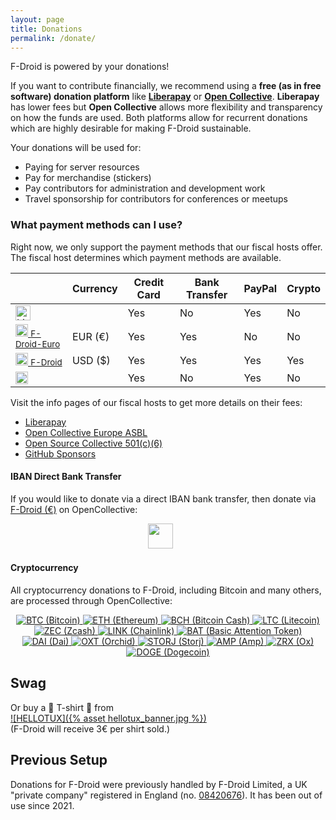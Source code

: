 ```yaml
---
layout: page
title: Donations
permalink: /donate/
---
```


F-Droid is powered by your donations!

If you want to contribute financially, we recommend using a **free (as in free software) donation platform** like **[Liberapay](https://liberapay.com/F-Droid-Data/)** or **[Open Collective](https://opencollective.com/f-droid/)**. **Liberapay** has lower fees but **Open Collective** allows more flexibility and transparency on how the funds are used.
Both platforms allow for recurrent donations which are highly desirable for making F-Droid sustainable.

Your donations will be used for:

* Paying for server resources
* Pay for merchandise (stickers)
* Pay contributors for administration and development work
* Travel sponsorship for contributors for conferences or meetups


### What payment methods can I use?

Right now, we only support the payment methods that our fiscal hosts offer.  The fiscal host determines which payment methods are available.

<div class="payment-methods"></div>

|      | Currency | Credit Card  | Bank Transfer | PayPal | Crypto |
|------|----------|--------------|---------------|--------|--------|
| [<img src="{% asset liberapay_donate_button.svg %}" alt="Liberapay" height="24" />](https://liberapay.com/F-Droid-Data/)           | | Yes | No | Yes | No |
| [<img src="{% asset opencollectivelogo.svg %}" height="20" alt="OpenCollective" /> <small>F-Droid-Euro</small>](https://opencollective.com/f-droid-euro) | EUR (€) | Yes | Yes | No  | No |
| [<img src="{% asset opencollectivelogo.svg %}" height="20" alt="OpenCollective" /> <small>F-Droid</small>](https://opencollective.com/f-droid)   | USD ($) | Yes | Yes | Yes | Yes |
| [<img src="{% asset github-sponsors.svg %}" height="20" alt="GitHub Sponsors" />](https://github.com/sponsors/f-droid) |  | Yes | No | Yes | No |


Visit the info pages of our fiscal hosts to get more details on their fees:

* [Liberapay](https://liberapay.com/about/faq#fees)
* [Open Collective Europe ASBL](https://opencollective.com/europe)
* [Open Source Collective 501(c)(6)](https://opencollective.com/opensource)
* [GitHub Sponsors](https://docs.github.com/en/billing/managing-billing-for-github-sponsors/about-billing-for-github-sponsors)


#### IBAN Direct Bank Transfer

If you would like to donate via a direct IBAN bank transfer, then donate via [F-Droid (€)](https://opencollective.com/f-droid-euro) on OpenCollective:

<p align="center">
<a href="https://opencollective.com/f-droid-euro"><img src="{% asset opencollective_button.png %}" height="40" ></a>
&nbsp; &nbsp; &nbsp;
</p>


#### Cryptocurrency

All cryptocurrency donations to F-Droid, including Bitcoin and many others, are processed through OpenCollective:

<p align="center">
<a href="https://opencollective.com/f-droid/donate/crypto" target="_blank">
<img class="crypto-logos" src="{% asset crypto-logos/BTC.svg %}" alt="BTC (Bitcoin)" />
<img class="crypto-logos" src="{% asset crypto-logos/ETH.svg %}" alt="ETH (Ethereum)" />
<img class="crypto-logos" src="{% asset crypto-logos/BCH.svg %}" alt="BCH (Bitcoin Cash)" />
<img class="crypto-logos" src="{% asset crypto-logos/LTC.svg %}" alt="LTC (Litecoin)" />
<img class="crypto-logos" src="{% asset crypto-logos/ZEC.svg %}" alt="ZEC (Zcash)" />
<img class="crypto-logos" src="{% asset crypto-logos/LINK.svg %}" alt="LINK (Chainlink)" />
<img class="crypto-logos" src="{% asset crypto-logos/BAT.svg %}" alt="BAT (Basic Attention Token)" />
<img class="crypto-logos" src="{% asset crypto-logos/DAI.svg %}" alt="DAI (Dai)" />
<img class="crypto-logos" src="{% asset crypto-logos/OXT.svg %}" alt="OXT (Orchid)" />
<img class="crypto-logos" src="{% asset crypto-logos/STORJ.svg %}" alt="STORJ (Storj)" />
<img class="crypto-logos" src="{% asset crypto-logos/AMP.svg %}" alt="AMP (Amp)" />
<img class="crypto-logos" src="{% asset crypto-logos/ZRX.svg %}" alt="ZRX (Ox)" />
<img class="crypto-logos" src="{% asset crypto-logos/DOGE.svg %}" alt="DOGE (Dogecoin)" />
</a>
</p>


## Swag

Or buy a 👕 T-shirt 👕 from <br>
[![HELLOTUX]({% asset hellotux_banner.jpg %})](https://www.hellotux.com/f-droid)<br>
(F-Droid will receive 3€ per shirt sold.)


## Previous Setup

Donations for F-Droid were previously handled by F-Droid Limited, a UK "private
company" registered in England
(no. [08420676](https://beta.companieshouse.gov.uk/company/08420676)).  It has
been out of use since 2021.
